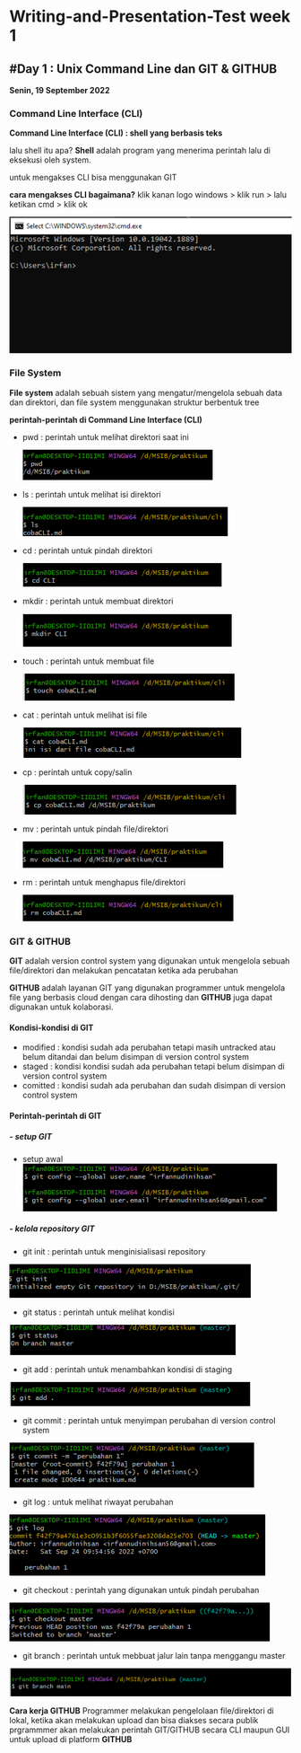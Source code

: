 # Writing-and-Presentation-Test week 1

## #Day 1 : Unix Command Line dan GIT & GITHUB

**Senin, 19 September 2022**

### Command Line Interface (CLI)

**Command Line Interface (CLI) : shell yang berbasis teks**

lalu shell itu apa? **Shell** adalah program yang menerima perintah lalu di eksekusi oleh system.

untuk mengakses CLI bisa menggunakan GIT

**cara mengakses CLI bagaimana?**
klik kanan logo windows > klik run > lalu ketikan cmd > klik ok

![cli](cli/cli.png)

### File System

**File system** adalah sebuah sistem yang mengatur/mengelola sebuah data dan direktori, dan file system menggunakan struktur berbentuk tree

**perintah-perintah di Command Line Interface (CLI)**

- pwd : perintah untuk melihat direktori saat ini

  ![ls](cli/pwd.png)

- ls : perintah untuk melihat isi direktori

  ![ls](cli/ls.png)

- cd : perintah untuk pindah direktori

  ![ls](cli/cd.png)

- mkdir : perintah untuk membuat direktori

  ![ls](cli/mkdir.png)

- touch : perintah untuk membuat file

  ![ls](cli/touch.png)

- cat : perintah untuk melihat isi file

  ![ls](cli/cat.png)

- cp : perintah untuk copy/salin

  ![ls](cli/cp.png)

- mv : perintah untuk pindah file/direktori

  ![ls](cli/mv.png)

- rm : perintah untuk menghapus file/direktori

  ![ls](cli/rm.png)

### **GIT & GITHUB**

**GIT** adalah version control system yang digunakan untuk mengelola sebuah file/direktori dan melakukan pencatatan ketika ada perubahan

**GITHUB** adalah layanan GIT yang digunakan programmer untuk mengelola file yang berbasis cloud dengan cara dihosting dan **GITHUB** juga dapat digunakan untuk kolaborasi.

#### **Kondisi-kondisi di GIT**

- modified : kondisi sudah ada perubahan tetapi masih untracked atau belum ditandai dan belum disimpan di version control system
- staged : kondisi kondisi sudah ada perubahan tetapi belum disimpan di version control system
- comitted : kondisi sudah ada perubahan dan sudah disimpan di version control system

#### **Perintah-perintah di GIT**

##### - **setup GIT**

- setup awal
  ![ls](git_github/setup.png)

##### - **kelola repository GIT**

- git init : perintah untuk menginisialisasi repository

![ls](git_github/init.png)

- git status : perintah untuk melihat kondisi

![ls](git_github/status.png)

- git add : perintah untuk menambahkan kondisi di staging

![ls](git_github/add.png)

- git commit : perintah untuk menyimpan perubahan di version control system

![ls](git_github/commit.png)

- git log : untuk melihat riwayat perubahan

![ls](git_github/log.png)

- git checkout : perintah yang digunakan untuk pindah perubahan

![ls](git_github/checkout.png)
- git branch : perintah untuk mebbuat jalur lain tanpa menggangu master

![ls](git_github/branch.png)

**Cara kerja GITHUB**
Programmer melakukan pengelolaan file/direktori di lokal, ketika akan melakukan upload dan bisa diakses secara publik prgrammmer akan melakukan perintah GIT/GITHUB secara CLI maupun GUI untuk upload di platform **GITHUB**
